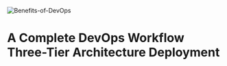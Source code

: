 ![Benefits-of-DevOps](https://github.com/user-attachments/assets/4571be51-2359-45d7-bc40-23b578a25103)

# A Complete DevOps Workflow Three-Tier Architecture Deployment 
